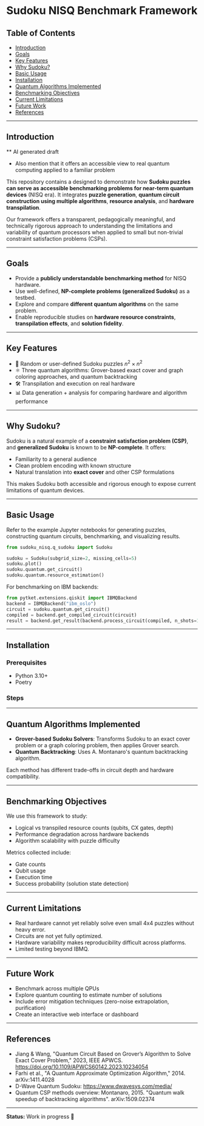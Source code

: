 # Sudoku NISQ Benchmark Framework

## Table of Contents
- [Introduction](#introduction)
- [Goals](#goals)
- [Key Features](#key-features)
- [Why Sudoku?](#why-sudoku)
- [Basic Usage](#basic-usage)
- [Installation](#installation)
- [Quantum Algorithms Implemented](#quantum-algorithms-implemented)
- [Benchmarking Objectives](#benchmarking-objectives)
- [Current Limitations](#current-limitations)
- [Future Work](#future-work)
- [References](#references)

---

## Introduction
** AI generated draft
* Also mention that it offers an accessible view to real quantum computing applied to a familiar problem

This repository contains a designed to demonstrate how **Sudoku puzzles can serve as accessible benchmarking problems for near-term quantum devices** (NISQ era). It integrates **puzzle generation**, **quantum circuit construction using multiple algorithms**, **resource analysis**, and **hardware transpilation**.

Our framework offers a transparent, pedagogically meaningful, and technically rigorous approach to understanding the limitations and variability of quantum processors when applied to small but non-trivial constraint satisfaction problems (CSPs).

---

## Goals
- Provide a **publicly understandable benchmarking method** for NISQ hardware.
- Use well-defined, **NP-complete problems (generalized Sudoku)** as a testbed.
- Explore and compare **different quantum algorithms** on the same problem.
- Enable reproducible studies on **hardware resource constraints**, **transpilation effects**, and **solution fidelity**.

---

## Key Features
- 📄 Random or user-defined Sudoku puzzles $n^2 \times n^2$
- ⚛️ Three quantum algorithms: Grover-based exact cover and graph coloring approaches, and quantum backtracking
- 🛠️ Transpilation and execution on real hardware
- 📊 Data generation + analysis for comparing hardware and algorithm performance

---

## Why Sudoku?

Sudoku is a natural example of a **constraint satisfaction problem (CSP)**, and **generalized Sudoku** is known to be **NP-complete**. It offers:

- Familiarity to a general audience
- Clean problem encoding with known structure
- Natural translation into **exact cover** and other CSP formulations

This makes Sudoku both accessible and rigorous enough to expose current limitations of quantum devices.

---

## Basic Usage

Refer to the example Jupyter notebooks for generating puzzles, constructing quantum circuits, benchmarking, and visualizing results.

```python
from sudoku_nisq.q_sudoku import Sudoku

sudoku = Sudoku(subgrid_size=2, missing_cells=5)
sudoku.plot()
sudoku.quantum.get_circuit()
sudoku.quantum.resource_estimation()
```

For benchmarking on IBM backends:

```python
from pytket.extensions.qiskit import IBMQBackend
backend = IBMQBackend("ibm_oslo")
circuit = sudoku.quantum.get_circuit()
compiled = backend.get_compiled_circuit(circuit)
result = backend.get_result(backend.process_circuit(compiled, n_shots=100))
```

---

## Installation

### Prerequisites
- Python 3.10+
- Poetry

### Steps

---

## Quantum Algorithms Implemented

- **Grover-based Sudoku Solvers**: Transforms Sudoku to an exact cover problem or a graph coloring problem, then applies Grover search.
- **Quantum Backtracking**: Uses A. Montanaro's quantum backtracking algorithm.

Each method has different trade-offs in circuit depth and hardware compatibility.

---

## Benchmarking Objectives

We use this framework to study:
- Logical vs transpiled resource counts (qubits, CX gates, depth)
- Performance degradation across hardware backends
- Algorithm scalability with puzzle difficulty

Metrics collected include:
- Gate counts
- Qubit usage
- Execution time
- Success probability (solution state detection)

---

## Current Limitations

- Real hardware cannot yet reliably solve even small 4x4 puzzles without heavy error.
- Circuits are not yet fully optimized.
- Hardware variability makes reproducibility difficult across platforms.
- Limited testing beyond IBMQ.

---

## Future Work

- Benchmark across multiple QPUs
- Explore quantum counting to estimate number of solutions
- Include error mitigation techniques (zero-noise extrapolation, purification)
- Create an interactive web interface or dashboard

---

## References

- Jiang & Wang, "Quantum Circuit Based on Grover’s Algorithm to Solve Exact Cover Problem," 2023, IEEE APWCS. https://doi.org/10.1109/APWCS60142.2023.10234054
- Farhi et al., "A Quantum Approximate Optimization Algorithm," 2014. arXiv:1411.4028
- D-Wave Quantum Sudoku: https://www.dwavesys.com/media/
- Quantum CSP methods overview: Montanaro, 2015. "Quantum walk speedup of backtracking algorithms". arXiv:1509.02374

---

**Status:** Work in progress 🚧